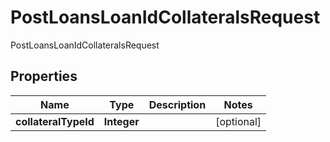 

# PostLoansLoanIdCollateralsRequest

PostLoansLoanIdCollateralsRequest

## Properties

| Name | Type | Description | Notes |
|------------ | ------------- | ------------- | -------------|
|**collateralTypeId** | **Integer** |  |  [optional] |



